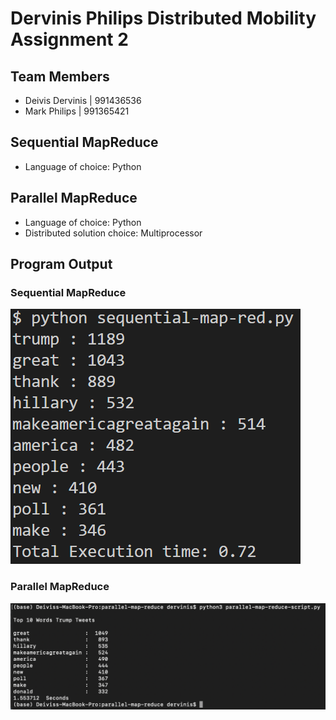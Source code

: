 # Dervinis Philips Distributed Mobility Assignment 2

## Team Members
- Deivis Dervinis | 991436536
- Mark Philips | 991365421

## Sequential MapReduce
- Language of choice: Python

## Parallel MapReduce
- Language of choice: Python
- Distributed solution choice: Multiprocessor

## Program Output
### Sequential MapReduce
![sequential-map-red-results](images/sequential-map-red-results.png)
### Parallel MapReduce
![parallel-map-results](images/parallel-map-results.png)
